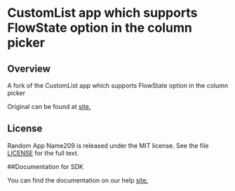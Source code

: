 CustomList app which supports FlowState option in the column picker
===================================================================

## Overview

A fork of the CustomList app which supports FlowState option in the column picker 

Original can be found at [site.](https://github.com/RallyApps/app-catalog/tree/master/src/apps/customlist)

## License

Random App Name209 is released under the MIT license.  See the file [LICENSE](./LICENSE) for the full text.

##Documentation for SDK

You can find the documentation on our help [site.](https://help.rallydev.com/apps/2.1/doc/)
